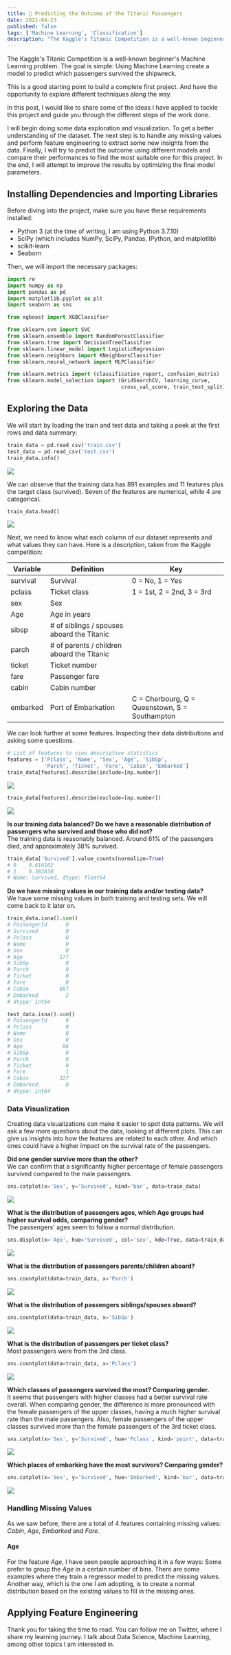 ```yaml
---
title: 🚢 Predicting the Outcome of the Titanic Passengers
date: 2021-04-23
published: false
tags: ['Machine Learning', 'Classification']
description: "The Kaggle's Titanic Competition is a well-known beginner's Machine Learning problem. The goal is simple: Using Machine Learning create a model to predict which passengers survived the shipwreck."
---
```


The Kaggle's Titanic Competition is a well-known beginner's Machine Learning problem. The goal is simple: Using Machine Learning create a model to predict which passengers survived the shipwreck.

This is a good starting point to build a complete first project. And have the opportunity to explore different techniques along the way.

In this post, I would like to share some of the ideas I have applied to tackle this project and guide you through the different steps of the work done.

I will begin doing some data exploration and visualization. To get a better understanding of the dataset. The next step is to handle any missing values and perform feature engineering to extract some new insights from the data. Finally, I will try to predict the outcome using different models and compare their performances to find the most suitable one for this project. In the end, I will attempt to improve the results by optimizing the final model parameters.

## Installing Dependencies and Importing Libraries

Before diving into the project, make sure you have these requirements installed:
- Python 3 (at the time of writing, I am using Python 3.7.10)
- SciPy (which includes NumPy, SciPy, Pandas, IPython, and matplotlib)
- scikit-learn
- Seaborn

Then, we will import the necessary packages:

```python
import re
import numpy as np
import pandas as pd
import matplotlib.pyplot as plt
import seaborn as sns

from xgboost import XGBClassifier

from sklearn.svm import SVC
from sklearn.ensemble import RandomForestClassifier
from sklearn.tree import DecisionTreeClassifier
from sklearn.linear_model import LogisticRegression
from sklearn.neighbors import KNeighborsClassifier
from sklearn.neural_network import MLPClassifier

from sklearn.metrics import (classification_report, confusion_matrix)
from sklearn.model_selection import (GridSearchCV, learning_curve,
                                     cross_val_score, train_test_split)
```

## Exploring the Data

We will start by loading the train and test data and taking a peek at the first rows and data summary:

```python
train_data = pd.read_csv('train.csv')
test_data = pd.read_csv('test.csv')
train_data.info()
```

<img class="mx-auto" src="/images/titanic/train_data_info.png" lazy>

We can observe that the training data has 891 examples and 11 features plus the target class (survived). Seven of the features are numerical, while 4 are categorical.

```python
train_data.head()
```

<img class="mx-auto" src="/images/titanic/train_data_head.png" lazy>

Next, we need to know what each column of our dataset represents and what values they can have. Here is a description, taken from the Kaggle competition:

| Variable | Definition                                 | Key                                            |
|----------|--------------------------------------------|------------------------------------------------|
| survival | Survival                                   | 0 = No, 1 = Yes                                |
| pclass   | Ticket class                               | 1 = 1st, 2 = 2nd, 3 = 3rd                      |
| sex      | Sex                                        |                                                |
| Age      | Age in years                               |                                                |
| sibsp    | # of siblings / spouses aboard the Titanic |                                                |
| parch    | # of parents / children aboard the Titanic |                                                |
| ticket   | Ticket number                              |                                                |
| fare     | Passenger fare                             |                                                |
| cabin    | Cabin number                               |                                                |
| embarked | Port of Embarkation                        | C = Cherbourg, Q = Queenstown, S = Southampton |


We can look further at some features. Inspecting their data distributions and asking some questions.

```python
# List of features to view descriptive statistics
features = ['Pclass', 'Name', 'Sex', 'Age', 'SibSp',
            'Parch', 'Ticket', 'Fare', 'Cabin', 'Embarked']
train_data[features].describe(include=[np.number])
```

<img class="mx-auto" src="/images/titanic/train_data_describe_numeric.png" lazy>

```python
train_data[features].describe(exclude=[np.number])
```

<img class="mx-auto" src="/images/titanic/train_data_describe_categorical.png" lazy>

**Is our training data balanced? Do we have a reasonable distribution of passengers who survived and those who did not?**</br>
The training data is reasonably balanced. Around 61% of the passengers died, and approximately 38% survived.

```python
train_data['Survived'].value_counts(normalize=True)
# 0    0.616162
# 1    0.383838
# Name: Survived, dtype: float64
```

**Do we have missing values in our training data and/or testing data?**<br/>
We have some missing values in both training and testing sets. We will come back to it later on.

```python
train_data.isna().sum()
# PassengerId      0
# Survived         0
# Pclass           0
# Name             0
# Sex              0
# Age            177
# SibSp            0
# Parch            0
# Ticket           0
# Fare             0
# Cabin          687
# Embarked         2
# dtype: int64
```

```python
test_data.isna().sum()
# PassengerId      0
# Pclass           0
# Name             0
# Sex              0
# Age             86
# SibSp            0
# Parch            0
# Ticket           0
# Fare             1
# Cabin          327
# Embarked         0
# dtype: int64
```

### Data Visualization

Creating data visualizations can make it easier to spot data patterns. We will ask a few more questions about the data, looking at different plots. This can give us insights into how the features are related to each other. And which ones could have a higher impact on the survival rate of the passengers.

**Did one gender survive more than the other?**<br/>
We can confirm that a significantly higher percentage of female passengers survived compared to the male passengers.

```python
sns.catplot(x='Sex', y='Survived', kind='bar', data=train_data)
```

<img class="mx-auto" src="/images/titanic/plot_gender_survival.png" lazy>

**What is the distribution of passengers ages, which Age groups had higher survival odds, comparing gender?**<br/>
The passengers' ages seem to follow a normal distribution.

```python
sns.displot(x='Age', hue='Survived', col='Sex', kde=True, data=train_data)
```

<img class="mx-auto" src="/images/titanic/plot_age_gender_survival.png" lazy>


**What is the distribution of passengers parents/children aboard?**

```python
sns.countplot(data=train_data, x='Parch')
```

<img class="mx-auto" src="/images/titanic/plot_parch_dist.png" lazy>

**What is the distribution of passengers siblings/spouses aboard?**

```python
sns.countplot(data=train_data, x='SibSp')
```

<img class="mx-auto" src="/images/titanic/plot_sibsp_dist.png" lazy>

**What is the distribution of passengers per ticket class?**<br/>
Most passengers were from the 3rd class.

```python
sns.countplot(data=train_data, x='Pclass')
```

<img class="mx-auto" src="/images/titanic/plot_pclass_dist.png" lazy>

**Which classes of passengers survived the most? Comparing gender.**<br/>
It seems that passengers with higher classes had a better survival rate overall. When comparing gender, the difference is more pronounced with the female passengers of the upper classes, having a much higher survival rate than the male passengers. Also, female passengers of the upper classes survived more than the female passengers of the 3rd ticket class.

```python
sns.catplot(x='Sex', y='Survived', hue='Pclass', kind='point', data=train_data)
```

<img class="mx-auto" src="/images/titanic/plot_gender_pclass_survival.png" lazy>

**Which places of embarking have the most survivors? Comparing gender?**

```python
sns.catplot(x='Sex', y='Survived', hue='Embarked', kind='bar', data=train_data)
```

<img class="mx-auto" src="/images/titanic/plot_gender_embarked_survival.png" lazy>


### Handling Missing Values

As we saw before, there are a total of 4 features containing missing values: *Cabin*, *Age*, *Embarked* and *Fare*.

#### Age

For the feature *Age*, I have seen people approaching it in a few ways: Some prefer to group the *Age* in a certain number of bins. There are some examples where they train a regressor model to predict the missing values. Another way, which is the one I am adopting, is to create a normal distribution based on the existing values to fill in the missing ones.

## Applying Feature Engineering



Thank you for taking the time to read. You can follow me on Twitter, where I share my learning journey. I talk about Data Science, Machine Learning, among other topics I am interested in.